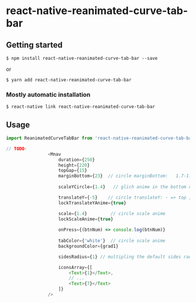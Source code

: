 # react-native-reanimated-curve-tab-bar

## Getting started

`$ npm install react-native-reanimated-curve-tab-bar --save`

or

`$ yarn add react-native-reanimated-curve-tab-bar`


### Mostly automatic installation

`$ react-native link react-native-reanimated-curve-tab-bar`

## Usage
```javascript
import ReanimatedCurveTabBar from 'react-native-reanimated-curve-tab-bar';

// TODO: 
                <Mnav
                    duration={250}
                    height={220}
                    topGap={15}
                    marginBottom={23}  // circle marginBottom:   1.7-1.8 (distance from ground)
                    
                    scaleYCircle={1.4}   // glich anime in the bottom of picked: 0.7- 1.4 

                    translateY={-5}    // circle translateY: - => top ; + => bottom
                    lockTranslateYAnime={true}

                    scale={1.4}         // circle scale anime 
                    lockScaleAnime={true}
                
                    onPress={(btnNum) => console.log(btnNum)}
         
                    tabColor={'white'}  // circle scale anime 
                    backgroundColor={grad1}

                    sidesRadius={1} // multipling the default sides radius 0.1 - 1

                    iconsArray={[
                        <Text>{1}</Text>,
                        // ...
                        <Text>{7}</Text>
                    ]}
                />
```
